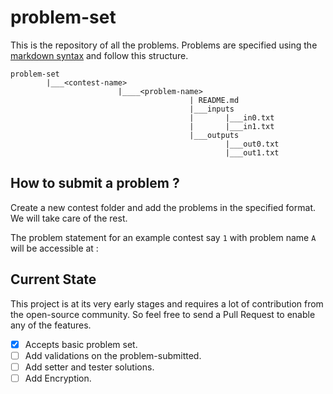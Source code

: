 # problem-set

This is the repository of all the problems. Problems are specified using the [markdown syntax] and follow this structure.
```
problem-set
        |___<contest-name>
                        |____<problem-name>
                                        | README.md
                                        |___inputs
                                        |       |___in0.txt
                                        |       |___in1.txt
                                        |___outputs
                                                |___out0.txt
                                                |___out1.txt
```

## How to submit a problem ?
Create a new contest folder and add the problems in the specified format. We will take care of the rest.

The problem statement for an example contest say `1` with problem name `A` will be accessible at :


## Current State
This project is at its very early stages and requires a lot of contribution from the open-source community. So feel free to send a Pull Request to enable any of the features.
- [x] Accepts basic problem set.
- [ ] Add validations on the problem-submitted.
- [ ] Add setter and tester solutions.
- [ ] Add Encryption.

[markdown syntax]: https://guides.github.com/features/mastering-markdown/
